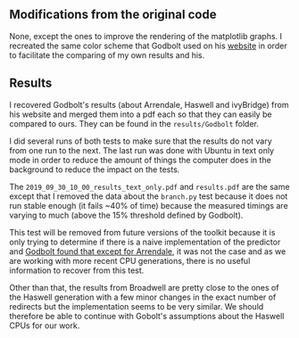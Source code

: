## Modifications from the original code

None, except the ones to improve the rendering of the matplotlib graphs.
I recreated the same color scheme that Godbolt used on his [website](https://xania.org/201602/haswell-and-ivy-btb) in order to facilitate the comparing of my own results and his.



## Results

I recovered Godbolt's results (about Arrendale, Haswell and ivyBridge) from his website and merged them into a pdf each so that they can easily be compared to ours. They can be found in the `results/Godbolt` folder.

I did several runs of both tests to make sure that the results do not vary from one run to the next. The last run was done with Ubuntu in text only mode in order to reduce the amount of things the computer does in the background to reduce the impact on the tests.

The `2019_09_30_10_00_results_text_only.pdf` and `results.pdf` are the same except that I removed the data about the `branch.py` test because it does not run stable enough (it fails ~40% of time) because the measured timings are varying to much (above the 15% threshold defined by Godbolt).

This test will be removed from future versions of the toolkit because it is only trying to determine if there is a naive implementation of the predictor and [Godbolt found that except for Arrendale](https://xania.org/201602/bpu-part-two), it was not the case and as we are working with more recent CPU generations, there is no useful information to recover from this test.

Other than that, the results from Broadwell are pretty close to the ones of the Haswell generation with a few minor changes in the exact number of redirects but the implementation seems to be very similar. We should therefore be able to continue with Gobolt's assumptions about the Haswell CPUs for our work.